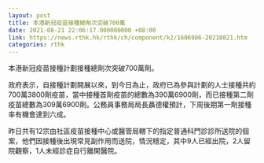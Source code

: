 ```yaml
---
layout: post
title: 本港新冠疫苗接種總劑次突破700萬
date: 2021-08-21 22:06:17.000000000 +08:00
link: https://news.rthk.hk/rthk/ch/component/k2/1606986-20210821.htm
categories: rthk
---
```


本港新冠疫苗接種計劃接種總劑次突破700萬劑。

政府表示，自接種計劃開展以來，到今日為止，政府已為參與計劃的人士接種共約700萬3800劑疫苗，當中接種首劑疫苗的總數為390萬6900劑，而已接種第二劑疫苗總數為309萬6900劑。公務員事務局局長聶德權預計，下周後期第一劑接種率有機會達到六成。

昨日共有12宗由社區疫苗接種中心或醫管局轄下的指定普通科門診診所送院的個案，他們因接種後出現常見副作用而送院，情況穩定，其中9人已經出院，2人留院觀察，1人未經診症自行離開醫院。
